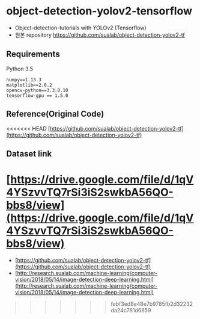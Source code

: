 # object-detection-yolov2-tensorflow
- Object-detection-tutorials with YOLOv2 (Tensorflow)
- 원본 repository https://github.com/sualab/object-detection-yolov2-tf

## Requirements
Python 3.5
```
numpy==1.13.3
matplotlib==2.0.2
opencv-python==3.3.0.10
tensorflow-gpu == 1.5.0
```

## Reference(Original Code)
<<<<<<< HEAD
[https://github.com/sualab/object-detection-yolov2-tf](https://github.com/sualab/object-detection-yolov2-tf)

## Dataset link
[https://drive.google.com/file/d/1qV4YSzvvTQ7rSi3iS2swkbA56QO-bbs8/view](https://drive.google.com/file/d/1qV4YSzvvTQ7rSi3iS2swkbA56QO-bbs8/view)
=======
- [https://github.com/sualab/object-detection-yolov2-tf](https://github.com/sualab/object-detection-yolov2-tf)
- [http://research.sualab.com/machine-learning/computer-vision/2018/05/14/image-detection-deep-learning.html](http://research.sualab.com/machine-learning/computer-vision/2018/05/14/image-detection-deep-learning.html)
>>>>>>> febf3ed8e48e7b9785fb2d32232da24c781d6859
